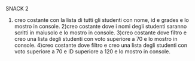SNACK 2

1) creo costante con la lista di tutti gli studenti con nome, id e grades e lo mostro in console.
2)creo costante dove i nomi degli studenti saranno scritti in maiusolo e lo mostro in console.
3)creo costante dove filtro e creo una lista degli studenti con voto superiore a 70 e lo mostro in console.
4)creo costante dove filtro e creo una lista degli studenti con voto superiore a 70 e ID superiore a 120 e lo mostro in console.